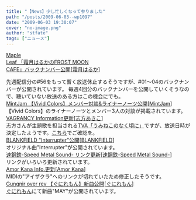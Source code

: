 ```yaml
---
title: "【News】少し忙しくなって参りました"
path: "/posts/2009-06-03--wp1097"
date: "2009-06-03 19:30:07"
cover: "no-image.png"
author: "stfate"
tags: ["ニュース"]
---
```


<style type="text/css">
<!--
p {white-space: pre-wrap};
-->
</style>

<a class="topics" href="http://www.timerocket.co.jp/fmc/" target="_blank">Maple Leaf 「霜月はるかのFROST MOON CAFE」バックナンバー公開</a><span class="junre">[<a href="http://shimotsukin.com/" target="_blank">霜月はるか</a>]</span>
<div class="news">先週配信分の#56をもって暫く放送休止するそうですが、#01～04のバックナンバーが公開されています。
毎週4回分のバックナンバーを公開していくそうなので、聴いていない放送のある方はこの機会にでも。</div>
<a class="topics" href="http://www.mintjam.net/mj/index.html" target="_blank">MintJam 【Vivid Colors】メンバー対談&ライナーノーツ公開</a><span class="junre">[<a href="http://www.mintjam.net/mj/index.html" target="_blank">MintJam</a>]</span>
<div class="news">【Vivid Colors】のライナーノーツとメンバー3人の対談が掲載されています。</div>
<a class="topics" href="http://www.vagrancy.jp/" target="_blank">VAGRANCY Information更新</a><span class="junre">[<a href="http://www.vagrancy.jp/" target="_blank">志方あきこ</a>]</span>
<div class="news">志方さんが主題歌を担当される<a href="http://umineko.tv/" target="_blank">TVA「うみねこのなく頃に」</a>ですが、放送日時が決定したようです。<a href="http://umineko.tv/web/main/news/index.html" target="_blank">こちら</a>でご確認を。</div>
<a class="topics" href="http://blankfield.but.jp/" target="_blank">BLANKFIELD "Interrupter"公開</a><span class="junre">[<a href="http://blankfield.but.jp/" target="_blank">BLANKFIELD</a>]</span>
<div class="news">オリジナル曲"Interrupter"が公開されています。</div>
<a class="topics" href="http://www.sm-sound.com/" target="_blank">速鋼鉄-Speed Metal Sound- リンク更新</a><span class="junre">[<a href="http://www.sm-sound.com/" target="_blank">速鋼鉄-Speed Metal Sound-</a>]</span>
<div class="news">リンクがいろいろ更新されています。</div>
<a class="topics" href="http://amorkana.jp/" target="_blank">Amor Kana Info.更新</a><span class="junre">[<a href="http://amorkana.jp/" target="_blank">Amor Kana</a>]</span>
<div class="news">MIDIの"アイザクラ"へのリンクが切れていたため修正したそうです。</div>
<a class="topics" href="http://www.gungni.com/" target="_blank">Gungnir over rev 【ぐにれもん】新曲公開</a><span class="junre">[<a href="http://www.gungni.com/monthly/index.html" target="_blank">ぐにれもん</a>]</span>
<div class="news"><a href="http://www.gungni.com/monthly/index.html" target="_blank">ぐにれもん</a>にて新曲"MAY"が公開されています。</div>
